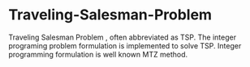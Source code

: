 # Traveling-Salesman-Problem
Traveling Salesman Problem , often abbreviated as TSP. The integer programing problem formulation is implemented to solve TSP. Integer programming formulation is well known MTZ method.
